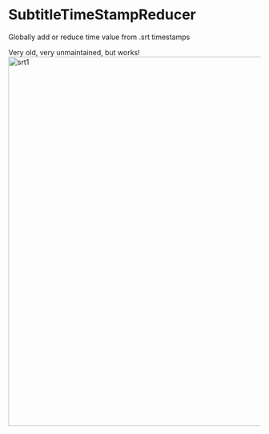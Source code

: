# SubtitleTimeStampReducer

Globally add or reduce time value from .srt timestamps

Very old, very unmaintained, but works!
<img width="738" alt="srt1" src="https://github.com/user-attachments/assets/ed6ce1dd-6ebf-47a6-8765-56a41c9f1c9d" />
